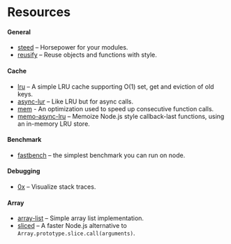 # Resources

#### General

* [steed](https://github.com/mcollina/steed) – Horsepower for your modules.
* [reusify](https://github.com/mcollina/reusify) – Reuse objects and functions with style.

#### Cache

* [lru](https://github.com/chriso/lru) – A simple LRU cache supporting O(1) set, get and eviction of old keys.
* [async-lur](https://github.com/feross/async-lru) – Like LRU but for async calls.
* [mem](https://github.com/sindresorhus/mem) - An optimization used to speed up consecutive function calls.
* [memo-async-lru](https://github.com/feross/memo-async-lru) – Memoize Node.js style callback-last functions, using an in-memory LRU store.

#### Benchmark

* [fastbench](https://www.npmjs.com/package/fastbench) – the simplest benchmark you can run on node.

#### Debugging

* [0x](https://www.npmjs.com/package/0x) – Visualize stack traces.

#### Array

* [array-list](https://github.com/Kikobeats/array-list#array-list) – Simple array list implementation.
* [sliced](https://www.npmjs.com/package/sliced) – A faster Node.js alternative to `Array.prototype.slice.call(arguments)`.
